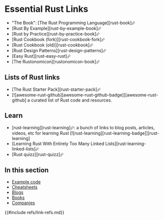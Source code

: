 # Essential Rust Links

- "The Book": [The Rust Programming Language][rust-book]⮳
- [Rust By Example][rust-by-example-book]⮳
- [Rust by Practice][rust-by-practice-book]⮳
- [Rust Cookbook (fork)][rust-cookbook-fork]⮳
- [Rust Cookbook (old)][rust-cookbook]⮳
- [Rust Design Patterns][rust-design-patterns]⮳
- [Easy Rust][rust-easy-rust]⮳
- [The Rustonomicon][rustonomicon-book]⮳

## Lists of Rust links

- [The Rust Starter Pack][rust-starter-pack]⮳
- [![awesome-rust-github][awesome-rust-github-badge]][awesome-rust-github] a curated list of Rust code and resources.

## Learn

- [rust-learning][rust-learning]⮳: a bunch of links to blog posts, articles, videos, etc for learning Rust [![rust-learning][rust-learning-badge]][rust-learning]
- [Learning Rust With Entirely Too Many Linked Lists][rust-learning-linked-lists]⮳
- [Rust quizz][rust-quizz]⮳

## In this section

- [Example code](links/example_code.md)
- [Cheatsheets](links/rust_cheatsheets.md)
- [Blogs](links/blogs.md)
- [Books](links/books.md)
- [Companies](links/companies.md)

{{#include refs/link-refs.md}}
